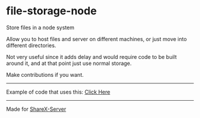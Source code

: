 # file-storage-node
Store files in a node system

Allow you to host files and server on different machines, or just move into different directories.

Not very useful since it adds delay and would require code to be built around it, and at that point just use normal storage.

Make contributions if you want.

---

Example of code that uses this: [Click Here](https://github.com/AlexanderPaolini/file-storage-server)

---

Made for [ShareX-Server](https://github.com/Million900o/ShareX-Server)